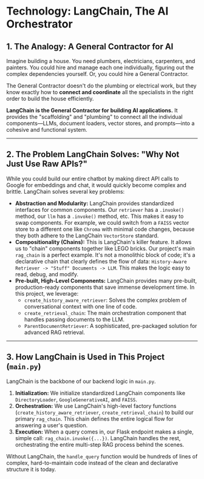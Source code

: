 # Technology: LangChain, The AI Orchestrator

## 1. The Analogy: A General Contractor for AI
Imagine building a house. You need plumbers, electricians, carpenters, and painters. You could hire and manage each one individually, figuring out the complex dependencies yourself. Or, you could hire a General Contractor.

The General Contractor doesn't do the plumbing or electrical work, but they know exactly how to **connect and coordinate** all the specialists in the right order to build the house efficiently.

**LangChain is the General Contractor for building AI applications.** It provides the "scaffolding" and "plumbing" to connect all the individual components—LLMs, document loaders, vector stores, and prompts—into a cohesive and functional system.

---

## 2. The Problem LangChain Solves: "Why Not Just Use Raw APIs?"
While you could build our entire chatbot by making direct API calls to Google for embeddings and chat, it would quickly become complex and brittle. LangChain solves several key problems:

*   **Abstraction and Modularity:** LangChain provides standardized interfaces for common components. Our `retriever` has a `.invoke()` method, our `llm` has a `.invoke()` method, etc. This makes it easy to swap components. For example, we could switch from a `FAISS` vector store to a different one like `Chroma` with minimal code changes, because they both adhere to the LangChain `VectorStore` standard.
*   **Compositionality (Chains):** This is LangChain's killer feature. It allows us to "chain" components together like LEGO bricks. Our project's main `rag_chain` is a perfect example. It's not a monolithic block of code; it's a declarative chain that clearly defines the flow of data: `History-Aware Retriever -> "Stuff" Documents -> LLM`. This makes the logic easy to read, debug, and modify.
*   **Pre-built, High-Level Components:** LangChain provides many pre-built, production-ready components that save immense development time. In this project, we leverage:
    *   `create_history_aware_retriever`: Solves the complex problem of conversational context with one line of code.
    *   `create_retrieval_chain`: The main orchestration component that handles passing documents to the LLM.
    *   `ParentDocumentRetriever`: A sophisticated, pre-packaged solution for advanced RAG retrieval.

---

## 3. How LangChain is Used in This Project (`main.py`)
LangChain is the backbone of our backend logic in `main.py`.

1.  **Initialization:** We initialize standardized LangChain components like `DirectoryLoader`, `GoogleGenerativeAI`, and `FAISS`.
2.  **Orchestration:** We use LangChain's high-level factory functions (`create_history_aware_retriever`, `create_retrieval_chain`) to build our primary `rag_chain`. This chain defines the entire logical flow for answering a user's question.
3.  **Execution:** When a query comes in, our Flask endpoint makes a single, simple call: `rag_chain.invoke({...})`. LangChain handles the rest, orchestrating the entire multi-step RAG process behind the scenes.

Without LangChain, the `handle_query` function would be hundreds of lines of complex, hard-to-maintain code instead of the clean and declarative structure it is today.
